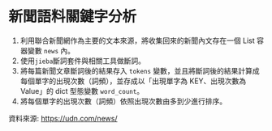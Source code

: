 # 新聞語料關鍵字分析

1. 利用聯合新聞網作為主要的文本來源，將收集回來的新聞內文存在一個 List 容器變數 `news` 內。
2. 使用`jieba`斷詞套件與相關工具做斷詞。
3. 將每篇新聞文章斷詞後的結果存入 `tokens` 變數，並且將斷詞後的結果計算成每個單字的出現次數（詞頻），並存成以「出現單字為 KEY、出現次數為 Value」的 dict 型態變數 `word_count`。
4. 將每個單字的出現次數（詞頻）依照出現次數由多到少進行排序。

資料來源: https://udn.com/news/
